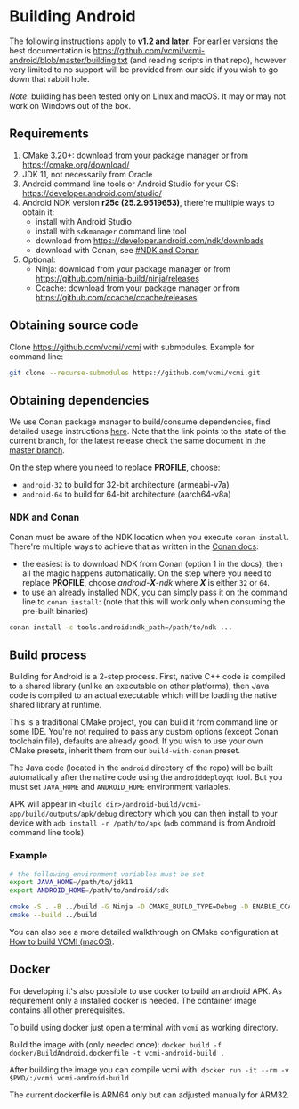 # Building Android

The following instructions apply to **v1.2 and later**. For earlier versions the best documentation is <https://github.com/vcmi/vcmi-android/blob/master/building.txt> (and reading scripts in that repo), however very limited to no support will be provided from our side if you wish to go down that rabbit hole.

*Note*: building has been tested only on Linux and macOS. It may or may not work on Windows out of the box.

## Requirements

1. CMake 3.20+: download from your package manager or from <https://cmake.org/download/>
2. JDK 11, not necessarily from Oracle
3. Android command line tools or Android Studio for your OS: <https://developer.android.com/studio/>
4. Android NDK version **r25c (25.2.9519653)**, there're multiple ways to obtain it:
    - install with Android Studio
    - install with `sdkmanager` command line tool
    - download from <https://developer.android.com/ndk/downloads>
    - download with Conan, see [#NDK and Conan](#ndk-and-conan)
5. Optional:
    - Ninja: download from your package manager or from <https://github.com/ninja-build/ninja/releases>
    - Ccache: download from your package manager or from <https://github.com/ccache/ccache/releases>

## Obtaining source code

Clone <https://github.com/vcmi/vcmi> with submodules. Example for command line:

```sh
git clone --recurse-submodules https://github.com/vcmi/vcmi.git
```

## Obtaining dependencies

We use Conan package manager to build/consume dependencies, find detailed usage instructions [here](./Conan.md). Note that the link points to the state of the current branch, for the latest release check the same document in the [master branch](https://github.com/vcmi/vcmi/blob/master/docs/developers/Сonan.md).

On the step where you need to replace **PROFILE**, choose:

- `android-32` to build for 32-bit architecture (armeabi-v7a)
- `android-64` to build for 64-bit architecture (aarch64-v8a)

### NDK and Conan

Conan must be aware of the NDK location when you execute `conan install`. There're multiple ways to achieve that as written in the [Conan docs](https://docs.conan.io/1/integrations/cross_platform/android.html):

- the easiest is to download NDK from Conan (option 1 in the docs), then all the magic happens automatically. On the step where you need to replace **PROFILE**, choose *android-**X**-ndk* where ***X*** is either `32` or `64`.
- to use an already installed NDK, you can simply pass it on the command line to `conan install`: (note that this will work only when consuming the pre-built binaries)

```sh
conan install -c tools.android:ndk_path=/path/to/ndk ...
```

## Build process

Building for Android is a 2-step process. First, native C++ code is compiled to a shared library (unlike an executable on other platforms), then Java code is compiled to an actual executable which will be loading the native shared library at runtime.

This is a traditional CMake project, you can build it from command line or some IDE. You're not required to pass any custom options (except Conan toolchain file), defaults are already good. If you wish to use your own CMake presets, inherit them from our `build-with-conan` preset.

The Java code (located in the `android` directory of the repo) will be built automatically after the native code using the `androiddeployqt` tool. But you must set `JAVA_HOME` and `ANDROID_HOME` environment variables.

APK will appear in `<build dir>/android-build/vcmi-app/build/outputs/apk/debug` directory which you can then install to your device with `adb install -r /path/to/apk` (`adb` command is from Android command line tools).

### Example

```sh
# the following environment variables must be set
export JAVA_HOME=/path/to/jdk11
export ANDROID_HOME=/path/to/android/sdk

cmake -S . -B ../build -G Ninja -D CMAKE_BUILD_TYPE=Debug -D ENABLE_CCACHE:BOOL=ON --toolchain ...
cmake --build ../build
```

You can also see a more detailed walkthrough on CMake configuration at [How to build VCMI (macOS)](./Building_macOS.md).

## Docker

For developing it's also possible to use docker to build an android APK. As requirement only a installed docker is needed. The container image contains all other prerequisites.

To build using docker just open a terminal with `vcmi` as working directory.

Build the image with (only needed once):
`docker build -f docker/BuildAndroid.dockerfile -t vcmi-android-build .`

After building the image you can compile vcmi with:
`docker run -it --rm -v $PWD/:/vcmi vcmi-android-build`

The current dockerfile is ARM64 only but can adjusted manually for ARM32.
